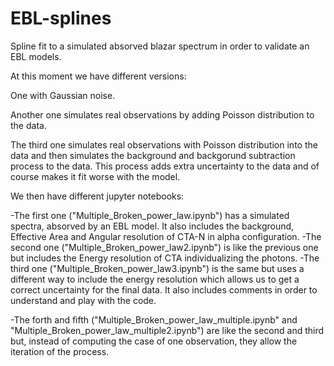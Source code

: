 # EBL-splines
Spline fit to a simulated absorved blazar spectrum in order to validate an EBL models.

At this moment we have different versions:

One with Gaussian noise.

Another one simulates real observations by adding Poisson distribution to the data.

The third one simulates real observations with Poisson distribution into the data and then simulates the background and backgorund subtraction process to the data. This process adds extra uncertainty to the data and of course makes it fit worse with the model.

We then have different jupyter notebooks:

-The first one ("Multiple_Broken_power_law.ipynb") has a simulated spectra, absorved by an EBL model. It also includes the background, Effective Area and Angular resolution of CTA-N in alpha configuration.
-The second one ("Multiple_Broken_power_law2.ipynb") is like the previous one but includes the Energy resolution of CTA individualizing the photons.
-The third one ("Multiple_Broken_power_law3.ipynb") is the same but uses a different way to include the energy resolution which allows us to get a correct uncertainty for the final data. It also includes comments in order to understand and play with the code.

-The forth and fifth ("Multiple_Broken_power_law_multiple.ipynb" and "Multiple_Broken_power_law_multiple2.ipynb") are like the second and third but, instead of computing the case of one observation, they allow the iteration of the process.
